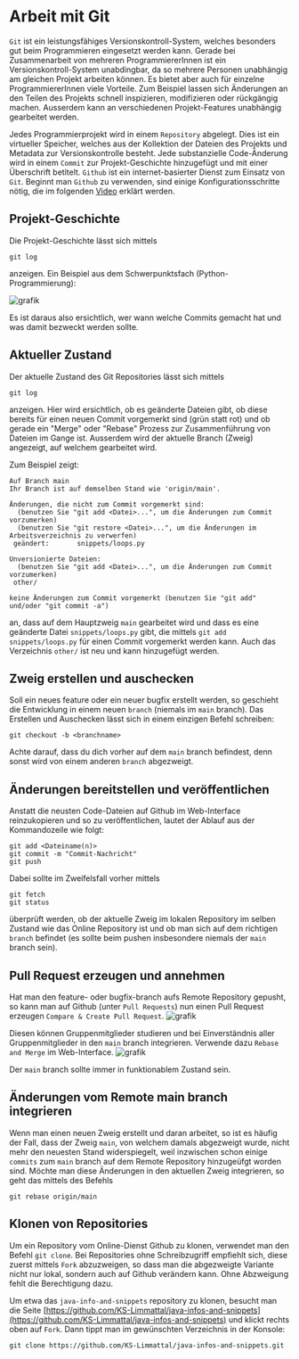 # Arbeit mit Git

`Git` ist ein leistungsfähiges Versionskontroll-System, welches besonders gut beim Programmieren eingesetzt werden kann.
Gerade bei Zusammenarbeit von mehreren ProgrammiererInnen ist ein Versionskontroll-System unabdingbar, da so mehrere Personen
unabhängig am gleichen Projekt arbeiten können. Es bietet aber auch für einzelne ProgrammiererInnen viele Vorteile.
Zum Beispiel lassen sich Änderungen an den Teilen des Projekts schnell inspizieren, modifizieren oder rückgängig machen.
Ausserdem kann an verschiedenen Projekt-Features unabhängig gearbeitet werden.

Jedes Programmierprojekt wird in einem `Repository` abgelegt. Dies ist ein virtueller Speicher, welches aus der Kollektion
der Dateien des Projekts und Metadata zur Versionskontrolle besteht. Jede substanzielle Code-Änderung
wird in einem `Commit` zur Projekt-Geschichte hinzugefügt und mit einer Überschrift betitelt.
`Github` ist ein internet-basierter Dienst zum Einsatz von `Git`. Beginnt man `Github` zu verwenden, sind einige Konfigurationsschritte nötig,
die im folgenden [Video](https://www.youtube.com/watch?v=kHkQnuYzwoo) erklärt werden.

## Projekt-Geschichte

Die Projekt-Geschichte lässt sich mittels

```term
git log
```

anzeigen. Ein Beispiel aus dem Schwerpunktsfach (Python-Programmierung):

![grafik](https://user-images.githubusercontent.com/40485433/131213722-0036b625-5480-4bc8-9c74-214081c4cc6d.png)

Es ist daraus also ersichtlich, wer wann welche Commits gemacht hat und was damit bezweckt werden sollte.

## Aktueller Zustand

Der aktuelle Zustand des Git Repositories lässt sich mittels

```term
git log
```

anzeigen. Hier wird ersichtlich, ob es geänderte Dateien gibt, ob diese bereits für einen neuen Commit vorgemerkt sind (grün statt rot) und ob gerade ein
"Merge" oder "Rebase" Prozess zur Zusammenführung von Dateien im Gange ist. Ausserdem wird der aktuelle Branch (Zweig) angezeigt, auf welchem gearbeitet wird.

Zum Beispiel zeigt:

```term
Auf Branch main
Ihr Branch ist auf demselben Stand wie 'origin/main'.

Änderungen, die nicht zum Commit vorgemerkt sind:
  (benutzen Sie "git add <Datei>...", um die Änderungen zum Commit vorzumerken)
  (benutzen Sie "git restore <Datei>...", um die Änderungen im Arbeitsverzeichnis zu verwerfen)
 geändert:       snippets/loops.py

Unversionierte Dateien:
  (benutzen Sie "git add <Datei>...", um die Änderungen zum Commit vorzumerken)
 other/

keine Änderungen zum Commit vorgemerkt (benutzen Sie "git add" und/oder "git commit -a")
```

an, dass auf dem Hauptzweig `main` gearbeitet wird und dass es eine geänderte Datei `snippets/loops.py` gibt, die mittels `git add snippets/loops.py`
für einen Commit vorgemerkt werden kann. Auch das Verzeichnis `other/` ist neu und kann hinzugefügt werden.

## Zweig erstellen und auschecken

Soll ein neues feature oder ein neuer bugfix erstellt werden, so geschieht die Entwicklung in einem neuen `branch` (niemals im `main` branch).
Das Erstellen und Auschecken lässt sich in einem einzigen Befehl schreiben:

```term
git checkout -b <branchname>
```

Achte darauf, dass du dich vorher auf dem `main` branch befindest, denn sonst wird von einem anderen `branch` abgezweigt.

## Änderungen bereitstellen und veröffentlichen

Anstatt die neusten Code-Dateien auf Github im Web-Interface reinzukopieren und so zu veröffentlichen, lautet der Ablauf aus der Kommandozeile wie folgt:

```term
git add <Dateiname(n)>
git commit -m "Commit-Nachricht"
git push
```

Dabei sollte im Zweifelsfall vorher mittels

```term
git fetch
git status
```

überprüft werden, ob der aktuelle Zweig im lokalen Repository im selben Zustand wie das Online Repository ist und ob man sich auf dem richtigen `branch` befindet (es sollte beim pushen insbesondere niemals der `main` branch sein).

## Pull Request erzeugen und annehmen

Hat man den feature- oder bugfix-branch aufs Remote Repository gepusht, so kann man auf Github (unter `Pull Requests`) nun einen Pull Request erzeugen `Compare & Create Pull Request`.
![grafik](https://user-images.githubusercontent.com/40485433/159671390-9dabd717-49bf-43c5-86ad-33fb27d51492.png)

Diesen können Gruppenmitglieder studieren und bei Einverständnis aller Gruppenmitglieder in den `main` branch integrieren. Verwende dazu `Rebase and Merge` im Web-Interface.
![grafik](https://user-images.githubusercontent.com/40485433/159671525-ea510302-58a0-461d-a59b-f33b7ad6c45e.png)

Der `main` branch sollte immer in funktionablem Zustand sein.

## Änderungen vom Remote main branch integrieren

Wenn man einen neuen Zweig erstellt und daran arbeitet, so ist es häufig der Fall, dass der Zweig `main`, von welchem damals abgezweigt wurde, nicht mehr den neuesten Stand widerspiegelt, weil inzwischen schon einige `commits` zum `main` branch auf dem Remote Repository hinzugeüfgt worden sind. Möchte man diese Änderungen in den aktuellen Zweig integrieren, so geht das mittels des Befehls

```term
git rebase origin/main
```

## Klonen von Repositories

Um ein Repository vom Online-Dienst Github zu klonen, verwendet man den Befehl `git clone`. Bei Repositories ohne Schreibzugriff empfiehlt sich, diese zuerst
mittels `Fork` abzuzweigen, so dass man die abgezweigte Variante nicht nur lokal, sondern auch auf Github verändern kann. Ohne Abzweigung fehlt die Berechtigung dazu.

Um etwa das `java-info-and-snippets` repository zu klonen, besucht man die Seite [https://github.com/KS-Limmattal/java-infos-and-snippets](https://github.com/KS-Limmattal/java-infos-and-snippets)
und klickt rechts oben auf `Fork`.
Dann tippt man im gewünschten Verzeichnis in der Konsole:

```term
git clone https://github.com/KS-Limmattal/java-infos-and-snippets.git
```
